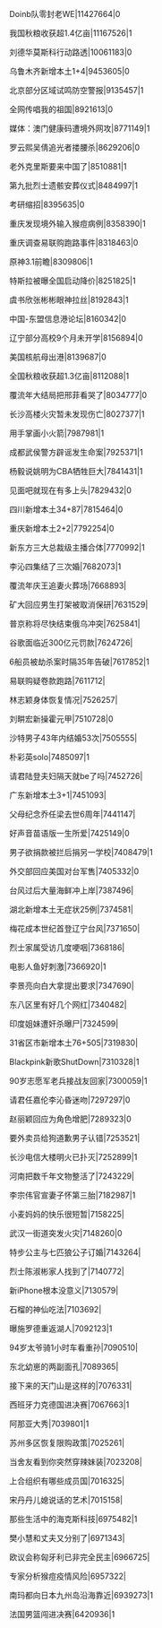 Doinb队零封老WE|11427664|0

我国秋粮收获超1.4亿亩|11167526|1

刘德华莫斯科行动路透|10061183|0

乌鲁木齐新增本土1+4|9453605|0

北京部分区域试鸣防空警报|9135457|1

全网传唱我的祖国|8921613|0

媒体：澳门健康码遭境外网攻|8771149|1

罗云熙吴倩追光者搂腰杀|8629206|0

老外克里斯要来中国了|8510881|1

第九批烈士遗骸安葬仪式|8484997|1

考研缩招|8395635|0

重庆发现境外输入猴痘病例|8358390|1

重庆调查易联购跑路事件|8318463|0

原神3.1前瞻|8309806|1

特斯拉被曝全国启动降价|8251825|1

虞书欣张彬彬眼神拉丝|8192843|1

中国-东盟信息港论坛|8160342|0

辽宁部分高校9个月未开学|8156894|0

美国核航母出港|8139687|0

全国秋粮收获超1.3亿亩|8112088|1

覆流年大结局把邢菲看哭了|8034777|0

长沙高楼火灾暂未发现伤亡|8027377|1

用手掌画小火箭|7987981|1

成都武侯警方辟谣发生命案|7925371|1

杨毅说姚明为CBA牺牲巨大|7841431|1

见面吧就现在有多上头|7829432|0

四川新增本土34+87|7815464|0

重庆新增本土2+2|7792254|0

新东方三大总裁级主播合体|7770992|1

李沁四集结了三次婚|7682073|1

覆流年庆王追妻火葬场|7668893|

矿大回应男生打架被取消保研|7631529|

普京称将尽快结束俄乌冲突|7625841|

谷歌面临近300亿元罚款|7624726|

6船员被劫杀案时隔35年告破|7617852|1

易联购疑卷款跑路|7611712|

林志颖身体恢复情况|7526257|

刘畊宏新操霍元甲|7510728|0

沙特男子43年内结婚53次|7505555|

朴彩英solo|7485097|1

请君陆登夫妇隔天就be了吗|7452726|

广东新增本土3+1|7451093|

父母纪念乔任梁去世6周年|7441147|

好声音苗语版一生所爱|7425149|0

男子欲捐款被拦后捐另一学校|7408479|1

外交部回应美国对台军售|7405332|0

台风过后大量海鲜冲上岸|7387496|

湖北新增本土无症状25例|7374581|

梅花成本世纪首登辽宁台风|7371650|

烈士家属受访几度哽咽|7368186|

电影人鱼好刺激|7366920|1

李景亮向白大拿提出要求|7347690|

东八区里有好几个网红|7340482|

印度姐妹遭奸杀曝尸|7324599|

31省区市新增本土76+505|7319830|

Blackpink新歌ShutDown|7310328|1

90岁志愿军老兵接战友回家|7300059|1

请君任嘉伦李沁昏迷吻|7297297|0

赵丽颖回应为角色增肥|7289323|0

要外卖员给狗道歉男子认错|7253521|

长沙电信大楼明火已扑灭|7252899|1

河南把数千年文物整活了|7243229|

李宗伟官宣妻子怀第三胎|7182987|1

小麦妈妈的快乐很短暂|7158225|

武汉一街道突发火灾|7148260|0

特步公主与七匹狼公子订婚|7143264|

烈士陈淑彬家人找到了|7140772|

新iPhone根本没意义|7130579|

石榴的神仙吃法|7103692|

曝施罗德重返湖人|7092123|1

94岁太爷骑1小时车看重孙|7090510|

东北幼崽的两副面孔|7089365|

接下来的天门山是这样的|7076331|

西班牙力克德国进决赛|7067663|1

阿那亚大秀|7039801|1

苏州多区恢复限购政策|7025261|

当舍友看到你突然穿辣妹装|7023208|

上合组织有哪些成员国|7016325|

宋丹丹儿媳说话的艺术|7015158|

那些生活中的海克斯科技|6975482|1

樊小慧和丈夫又分别了|6971343|

欧议会称匈牙利已非完全民主|6966725|

专家分析猴痘疫情风险|6957322|

南玛都向日本九州岛沿海靠近|6939273|1

法国男篮闯进决赛|6420936|1

